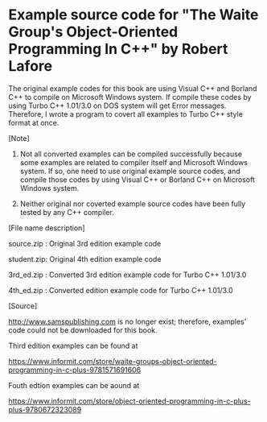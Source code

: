 # Example source code for "The Waite Group's Object-Oriented Programming In C++" by Robert Lafore

The original example codes for this book are using Visual C++ and Borland C++ to compile on Microsoft Windows system.
If compile these codes by using Turbo C++ 1.01/3.0 on DOS system will get Error messages. 
Therefore, I wrote a program to covert all examples to Turbo C++ style format at once.

[Note]

1. Not all converted examples can be compiled successfully because some examples are related to compiler itself and Microsoft Windows system.
If so, one need to use original example source codes, and compile those codes by using Visual C++ or Borland C++ on Microsoft Windows system.

2. Neither original nor coverted example source codes have been fully tested by any C++ compiler.

[File name description]

   source.zip : Original 3rd edition example code

   student.zip: Original 4th edition example code

   3rd_ed.zip : Converted 3rd edition example code for Turbo C++ 1.01/3.0

   4th_ed.zip : Converted edition example code for Turbo C++ 1.01/3.0

[Source]

http://www.samspublishing.com is no longer exist; therefore, examples' code could not be downloaded for this book.

Third edition examples can be found at

https://www.informit.com/store/waite-groups-object-oriented-programming-in-c-plus-9781571691606

Fouth edtion examples can be aound at

https://www.informit.com/store/object-oriented-programming-in-c-plus-plus-9780672323089
